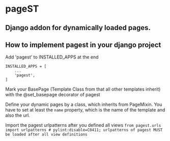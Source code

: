 # pageST
## Django addon for dynamically loaded pages.

## How to implement pagest in your django project

Add 'pagest' to INSTALLED_APPS at the end
```
INSTALLED_APPS = [
    ...
    'pagest',
]
```

Mark your BasePage (Template Class from that all other templates inherit) with the
@set_basepage decorator of pagest

Define your dynamic pages by a class, which inherits from PageMixin.
You have to set at least the `name` property, which is the name of the template and also the url.

Import the pagest urlpatterns after you defined all views
`from pagest.urls import urlpatterns # pylint:disable=C0411; urlpatterns of pagest MUST be loaded after all view definitions`
